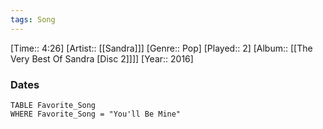 ```yaml
---
tags: Song  
---
```

[Time:: 4:26]
[Artist:: [[Sandra]]]
[Genre:: Pop]
[Played:: 2]
[Album:: [[The Very Best Of Sandra [Disc 2]]]]
[Year:: 2016]
### Dates
````dataview
TABLE Favorite_Song
WHERE Favorite_Song = "You'll Be Mine"
````